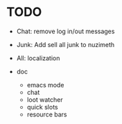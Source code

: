 TODO
====

* Chat: remove log in/out messages
* Junk: Add sell all junk to nuzimeth
* All: localization

* doc
  * emacs mode
  * chat
  * loot watcher
  * quick slots
  * resource bars
